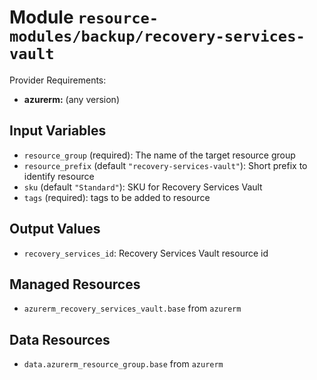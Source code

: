 
# Module `resource-modules/backup/recovery-services-vault`

Provider Requirements:
* **azurerm:** (any version)

## Input Variables
* `resource_group` (required): The name of the target resource group
* `resource_prefix` (default `"recovery-services-vault"`): Short prefix to identify resource
* `sku` (default `"Standard"`): SKU for Recovery Services Vault
* `tags` (required): tags to be added to resource

## Output Values
* `recovery_services_id`: Recovery Services Vault resource id

## Managed Resources
* `azurerm_recovery_services_vault.base` from `azurerm`

## Data Resources
* `data.azurerm_resource_group.base` from `azurerm`

